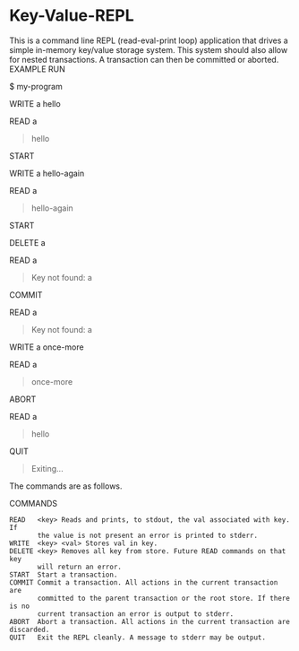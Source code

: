 # Key-Value-REPL
This is a command line REPL (read-eval-print loop) application that drives a simple in-memory key/value storage system. This system should also allow for nested transactions. A transaction can then be committed or aborted.
EXAMPLE RUN
 
$ my-program

WRITE a hello

READ a

>hello

START

WRITE a hello-again

READ a

>hello-again

START

DELETE a

READ a

> Key not found: a

COMMIT

READ a

> Key not found: a

WRITE a once-more

READ a

> once-more

ABORT

READ a

> hello

QUIT

> Exiting...
 
The commands are as follows.
 
COMMANDS
 
    READ   <key> Reads and prints, to stdout, the val associated with key. If
           the value is not present an error is printed to stderr.
    WRITE  <key> <val> Stores val in key.
    DELETE <key> Removes all key from store. Future READ commands on that key
           will return an error.
    START  Start a transaction.
    COMMIT Commit a transaction. All actions in the current transaction are
           committed to the parent transaction or the root store. If there is no
           current transaction an error is output to stderr.
    ABORT  Abort a transaction. All actions in the current transaction are discarded.
    QUIT   Exit the REPL cleanly. A message to stderr may be output.
